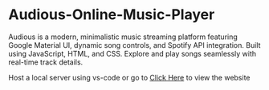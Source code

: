 # Audious-Online-Music-Player
Audious is a modern, minimalistic music streaming platform featuring Google Material UI, dynamic song controls, and Spotify API integration. Built using JavaScript, HTML, and CSS. Explore and play songs seamlessly with real-time track details.

Host a local server using vs-code or go to [Click Here](apurvakumar.freewebhostmost.com) to view the website
